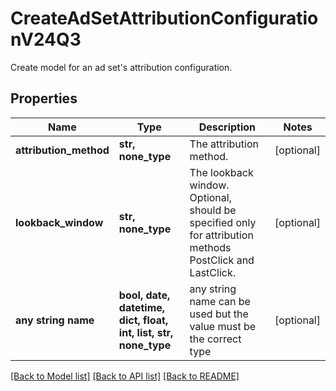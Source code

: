 # CreateAdSetAttributionConfigurationV24Q3

Create model for an ad set's attribution configuration.

## Properties
Name | Type | Description | Notes
------------ | ------------- | ------------- | -------------
**attribution_method** | **str, none_type** | The attribution method. | [optional] 
**lookback_window** | **str, none_type** | The lookback window. Optional, should be specified only for attribution methods PostClick and LastClick. | [optional] 
**any string name** | **bool, date, datetime, dict, float, int, list, str, none_type** | any string name can be used but the value must be the correct type | [optional]

[[Back to Model list]](../README.md#documentation-for-models) [[Back to API list]](../README.md#documentation-for-api-endpoints) [[Back to README]](../README.md)


